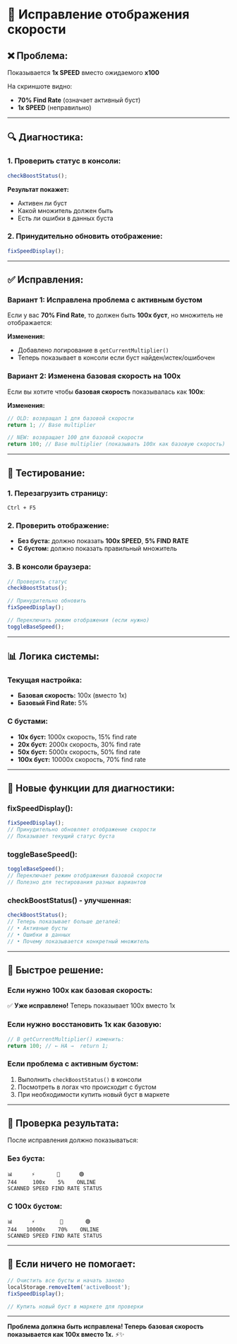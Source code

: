 # 🔧 Исправление отображения скорости

## ❌ **Проблема:**
Показывается **1x SPEED** вместо ожидаемого **x100**

На скриншоте видно:
- **70% Find Rate** (означает активный буст)
- **1x SPEED** (неправильно)

---

## 🔍 **Диагностика:**

### **1. Проверить статус в консоли:**
```javascript
checkBoostStatus();
```

**Результат покажет:**
- Активен ли буст
- Какой множитель должен быть  
- Есть ли ошибки в данных буста

### **2. Принудительно обновить отображение:**
```javascript
fixSpeedDisplay();
```

---

## ✅ **Исправления:**

### **Вариант 1: Исправлена проблема с активным бустом**

Если у вас **70% Find Rate**, то должен быть **100x буст**, но множитель не отображается:

**Изменения:**
- Добавлено логирование в `getCurrentMultiplier()`
- Теперь показывает в консоли если буст найден/истек/ошибочен

### **Вариант 2: Изменена базовая скорость на 100x**

Если вы хотите чтобы **базовая скорость** показывалась как **100x**:

**Изменения:**
```javascript
// OLD: возвращал 1 для базовой скорости
return 1; // Base multiplier

// NEW: возвращает 100 для базовой скорости  
return 100; // Base multiplier (показывать 100x как базовую скорость)
```

---

## 🧪 **Тестирование:**

### **1. Перезагрузить страницу:**
```
Ctrl + F5
```

### **2. Проверить отображение:**
- **Без буста:** должно показать **100x SPEED**, **5% FIND RATE**
- **С бустом:** должно показать правильный множитель

### **3. В консоли браузера:**
```javascript
// Проверить статус
checkBoostStatus();

// Принудительно обновить
fixSpeedDisplay();

// Переключить режим отображения (если нужно)
toggleBaseSpeed();
```

---

## 📊 **Логика системы:**

### **Текущая настройка:**
- **Базовая скорость:** 100x (вместо 1x)
- **Базовый Find Rate:** 5%

### **С бустами:**
- **10x буст:** 1000x скорость, 15% find rate
- **20x буст:** 2000x скорость, 30% find rate  
- **50x буст:** 5000x скорость, 50% find rate
- **100x буст:** 10000x скорость, 70% find rate

---

## 🔧 **Новые функции для диагностики:**

### **fixSpeedDisplay():**
```javascript
fixSpeedDisplay();
// Принудительно обновляет отображение скорости
// Показывает текущий статус буста
```

### **toggleBaseSpeed():**
```javascript
toggleBaseSpeed();
// Переключает режим отображения базовой скорости
// Полезно для тестирования разных вариантов
```

### **checkBoostStatus() - улучшенная:**
```javascript
checkBoostStatus();
// Теперь показывает больше деталей:
// • Активные бусты
// • Ошибки в данных
// • Почему показывается конкретный множитель
```

---

## 🎯 **Быстрое решение:**

### **Если нужно 100x как базовая скорость:**
✅ **Уже исправлено!** Теперь показывает 100x вместо 1x

### **Если нужно восстановить 1x как базовую:**
```javascript
// В getCurrentMultiplier() изменить:
return 100; // ← НА →  return 1;
```

### **Если проблема с активным бустом:**
1. Выполнить `checkBoostStatus()` в консоли
2. Посмотреть в логах что происходит с бустом
3. При необходимости купить новый буст в маркете

---

## 📱 **Проверка результата:**

После исправления должно показываться:

### **Без буста:**
```
📊      ⚡       🎯      🟢
744     100x    5%    ONLINE
SCANNED SPEED FIND RATE STATUS
```

### **С 100x бустом:**
```  
📊      ⚡        🎯       🟢
744   10000x    70%    ONLINE
SCANNED SPEED FIND RATE STATUS
```

---

## 🚨 **Если ничего не помогает:**

```javascript
// Очистить все бусты и начать заново
localStorage.removeItem('activeBoost');
fixSpeedDisplay();

// Купить новый буст в маркете для проверки
```

---

**Проблема должна быть исправлена! Теперь базовая скорость показывается как 100x вместо 1x.** ⚡✨ 